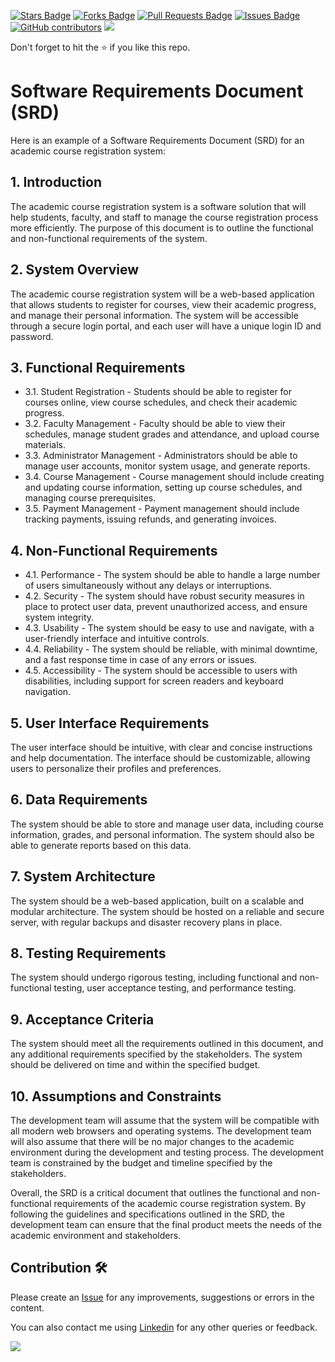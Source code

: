 <a href="https://github.com/drshahizan/software-engineering/stargazers"><img src="https://img.shields.io/github/stars/drshahizan/software-engineering" alt="Stars Badge"/></a>
<a href="https://github.com/drshahizan/software-engineering/network/members"><img src="https://img.shields.io/github/forks/drshahizan/software-engineering" alt="Forks Badge"/></a>
<a href="https://github.com/drshahizan/software-engineering/pulls"><img src="https://img.shields.io/github/issues-pr/drshahizan/software-engineering" alt="Pull Requests Badge"/></a>
<a href="https://github.com/drshahizan/software-engineering"><img src="https://img.shields.io/github/issues/drshahizan/software-engineering" alt="Issues Badge"/></a>
<a href="https://github.com/drshahizan/software-engineering/graphs/contributors"><img alt="GitHub contributors" src="https://img.shields.io/github/contributors/drshahizan/software-engineering?color=2b9348"></a>
![](https://visitor-badge.glitch.me/badge?page_id=drshahizan/software-engineering)

Don't forget to hit the :star: if you like this repo.

# Software Requirements Document (SRD)

Here is an example of a Software Requirements Document (SRD) for an academic course registration system:

## 1. Introduction
The academic course registration system is a software solution that will help students, faculty, and staff to manage the course registration process more efficiently. The purpose of this document is to outline the functional and non-functional requirements of the system.

## 2. System Overview
The academic course registration system will be a web-based application that allows students to register for courses, view their academic progress, and manage their personal information. The system will be accessible through a secure login portal, and each user will have a unique login ID and password.

## 3. Functional Requirements
- 3.1. Student Registration - Students should be able to register for courses online, view course schedules, and check their academic progress.
- 3.2. Faculty Management - Faculty should be able to view their schedules, manage student grades and attendance, and upload course materials.
- 3.3. Administrator Management - Administrators should be able to manage user accounts, monitor system usage, and generate reports.
- 3.4. Course Management - Course management should include creating and updating course information, setting up course schedules, and managing course prerequisites.
- 3.5. Payment Management - Payment management should include tracking payments, issuing refunds, and generating invoices.

## 4. Non-Functional Requirements
- 4.1. Performance - The system should be able to handle a large number of users simultaneously without any delays or interruptions.
- 4.2. Security - The system should have robust security measures in place to protect user data, prevent unauthorized access, and ensure system integrity.
- 4.3. Usability - The system should be easy to use and navigate, with a user-friendly interface and intuitive controls.
- 4.4. Reliability - The system should be reliable, with minimal downtime, and a fast response time in case of any errors or issues.
- 4.5. Accessibility - The system should be accessible to users with disabilities, including support for screen readers and keyboard navigation.

## 5. User Interface Requirements
The user interface should be intuitive, with clear and concise instructions and help documentation. The interface should be customizable, allowing users to personalize their profiles and preferences.

## 6. Data Requirements
The system should be able to store and manage user data, including course information, grades, and personal information. The system should also be able to generate reports based on this data.

## 7. System Architecture
The system should be a web-based application, built on a scalable and modular architecture. The system should be hosted on a reliable and secure server, with regular backups and disaster recovery plans in place.

## 8. Testing Requirements
The system should undergo rigorous testing, including functional and non-functional testing, user acceptance testing, and performance testing.

## 9. Acceptance Criteria
The system should meet all the requirements outlined in this document, and any additional requirements specified by the stakeholders. The system should be delivered on time and within the specified budget.

## 10. Assumptions and Constraints
The development team will assume that the system will be compatible with all modern web browsers and operating systems. The development team will also assume that there will be no major changes to the academic environment during the development and testing process. The development team is constrained by the budget and timeline specified by the stakeholders.

Overall, the SRD is a critical document that outlines the functional and non-functional requirements of the academic course registration system. By following the guidelines and specifications outlined in the SRD, the development team can ensure that the final product meets the needs of the academic environment and stakeholders.

## Contribution 🛠️
Please create an [Issue](https://github.com/drshahizan/software-engineering/issues) for any improvements, suggestions or errors in the content.

You can also contact me using [Linkedin](https://www.linkedin.com/in/drshahizan/) for any other queries or feedback.

![](https://visitor-badge.glitch.me/badge?page_id=drshahizan)

